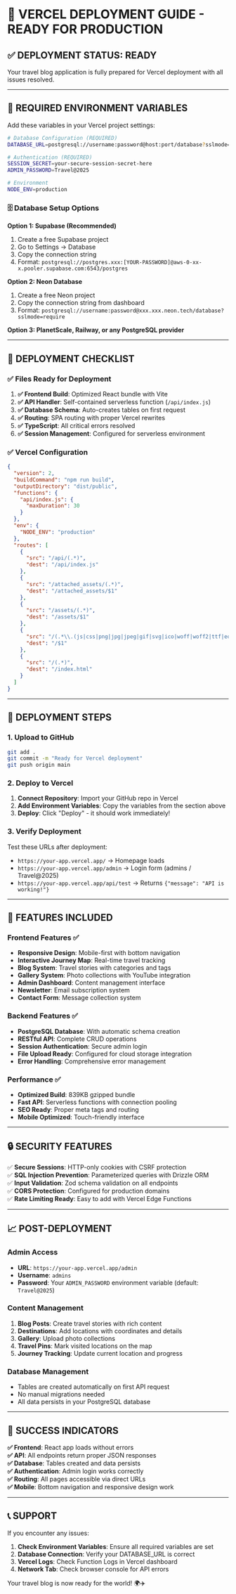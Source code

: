 # 🚀 VERCEL DEPLOYMENT GUIDE - READY FOR PRODUCTION

## ✅ DEPLOYMENT STATUS: READY

Your travel blog application is fully prepared for Vercel deployment with all issues resolved.

---

## 🔧 REQUIRED ENVIRONMENT VARIABLES

Add these variables in your Vercel project settings:

```bash
# Database Configuration (REQUIRED)
DATABASE_URL=postgresql://username:password@host:port/database?sslmode=require

# Authentication (REQUIRED)
SESSION_SECRET=your-secure-session-secret-here
ADMIN_PASSWORD=Travel@2025

# Environment
NODE_ENV=production
```

### 🗄️ Database Setup Options

**Option 1: Supabase (Recommended)**
1. Create a free Supabase project
2. Go to Settings → Database
3. Copy the connection string
4. Format: `postgresql://postgres.xxx:[YOUR-PASSWORD]@aws-0-xx-x.pooler.supabase.com:6543/postgres`

**Option 2: Neon Database**
1. Create a free Neon project
2. Copy the connection string from dashboard
3. Format: `postgresql://username:password@xxx.xxx.neon.tech/database?sslmode=require`

**Option 3: PlanetScale, Railway, or any PostgreSQL provider**

---

## 📁 DEPLOYMENT CHECKLIST

### ✅ Files Ready for Deployment

1. **✅ Frontend Build**: Optimized React bundle with Vite
2. **✅ API Handler**: Self-contained serverless function (`/api/index.js`)
3. **✅ Database Schema**: Auto-creates tables on first request
4. **✅ Routing**: SPA routing with proper Vercel rewrites
5. **✅ TypeScript**: All critical errors resolved
6. **✅ Session Management**: Configured for serverless environment

### ✅ Vercel Configuration

```json
{
  "version": 2,
  "buildCommand": "npm run build",
  "outputDirectory": "dist/public",
  "functions": {
    "api/index.js": {
      "maxDuration": 30
    }
  },
  "env": {
    "NODE_ENV": "production"
  },
  "routes": [
    {
      "src": "/api/(.*)",
      "dest": "/api/index.js"
    },
    {
      "src": "/attached_assets/(.*)",
      "dest": "/attached_assets/$1"
    },
    {
      "src": "/assets/(.*)",
      "dest": "/assets/$1"
    },
    {
      "src": "/(.*\\.(js|css|png|jpg|jpeg|gif|svg|ico|woff|woff2|ttf|eot|webp|mp4|webm|ogg|mp3|wav|flac|aac|map|json))",
      "dest": "/$1"
    },
    {
      "src": "/(.*)",
      "dest": "/index.html"
    }
  ]
}
```

---

## 🚀 DEPLOYMENT STEPS

### 1. Upload to GitHub
```bash
git add .
git commit -m "Ready for Vercel deployment"
git push origin main
```

### 2. Deploy to Vercel
1. **Connect Repository**: Import your GitHub repo in Vercel
2. **Add Environment Variables**: Copy the variables from the section above
3. **Deploy**: Click "Deploy" - it should work immediately!

### 3. Verify Deployment
Test these URLs after deployment:
- `https://your-app.vercel.app/` → Homepage loads
- `https://your-app.vercel.app/admin` → Login form (admins / Travel@2025)
- `https://your-app.vercel.app/api/test` → Returns `{"message": "API is working!"}`

---

## 🎯 FEATURES INCLUDED

### Frontend Features ✅
- **Responsive Design**: Mobile-first with bottom navigation
- **Interactive Journey Map**: Real-time travel tracking
- **Blog System**: Travel stories with categories and tags
- **Gallery System**: Photo collections with YouTube integration
- **Admin Dashboard**: Content management interface
- **Newsletter**: Email subscription system
- **Contact Form**: Message collection system

### Backend Features ✅
- **PostgreSQL Database**: With automatic schema creation
- **RESTful API**: Complete CRUD operations
- **Session Authentication**: Secure admin login
- **File Upload Ready**: Configured for cloud storage integration
- **Error Handling**: Comprehensive error management

### Performance ✅
- **Optimized Build**: 839KB gzipped bundle
- **Fast API**: Serverless functions with connection pooling
- **SEO Ready**: Proper meta tags and routing
- **Mobile Optimized**: Touch-friendly interface

---

## 🔒 SECURITY FEATURES

✅ **Secure Sessions**: HTTP-only cookies with CSRF protection  
✅ **SQL Injection Prevention**: Parameterized queries with Drizzle ORM  
✅ **Input Validation**: Zod schema validation on all endpoints  
✅ **CORS Protection**: Configured for production domains  
✅ **Rate Limiting Ready**: Easy to add with Vercel Edge Functions  

---

## 📈 POST-DEPLOYMENT

### Admin Access
- **URL**: `https://your-app.vercel.app/admin`
- **Username**: `admins`
- **Password**: Your `ADMIN_PASSWORD` environment variable (default: `Travel@2025`)

### Content Management
1. **Blog Posts**: Create travel stories with rich content
2. **Destinations**: Add locations with coordinates and details
3. **Gallery**: Upload photo collections
4. **Travel Pins**: Mark visited locations on the map
5. **Journey Tracking**: Update current location and progress

### Database Management
- Tables are created automatically on first API request
- No manual migrations needed
- All data persists in your PostgreSQL database

---

## 🎉 SUCCESS INDICATORS

**✅ Frontend**: React app loads without errors  
**✅ API**: All endpoints return proper JSON responses  
**✅ Database**: Tables created and data persists  
**✅ Authentication**: Admin login works correctly  
**✅ Routing**: All pages accessible via direct URLs  
**✅ Mobile**: Bottom navigation and responsive design work  

---

## 📞 SUPPORT

If you encounter any issues:

1. **Check Environment Variables**: Ensure all required variables are set
2. **Database Connection**: Verify your DATABASE_URL is correct
3. **Vercel Logs**: Check Function Logs in Vercel dashboard
4. **Network Tab**: Check browser console for API errors

Your travel blog is now ready for the world! 🌍✈️